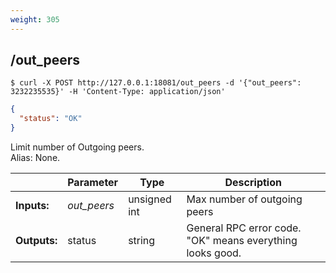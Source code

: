 ```yaml
---
weight: 305
---
```


## **/out_peers**

```shell
$ curl -X POST http://127.0.0.1:18081/out_peers -d '{"out_peers": 3232235535}' -H 'Content-Type: application/json'
```
```json
{
  "status": "OK"
}
```
Limit number of Outgoing peers.  
Alias: None.  

|             | Parameter   | Type         | Description
| ---         | ---         | ---          | ---
|**Inputs:**  | *out_peers* | unsigned int | Max number of outgoing peers
|**Outputs:** | status      | string       | General RPC error code. "OK" means everything looks good.